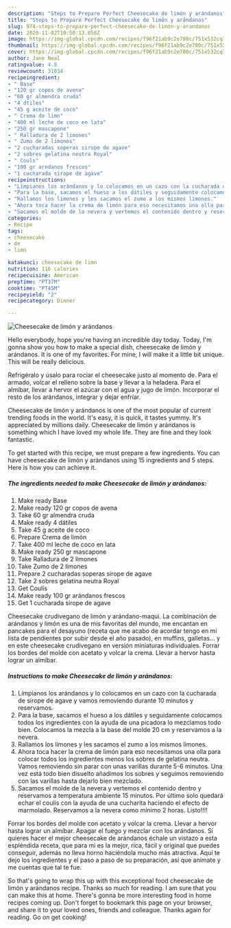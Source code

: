 ```yaml
---
description: "Steps to Prepare Perfect Cheesecake de limón y arándanos"
title: "Steps to Prepare Perfect Cheesecake de limón y arándanos"
slug: 974-steps-to-prepare-perfect-cheesecake-de-limon-y-arandanos
date: 2020-11-02T10:50:13.056Z
image: https://img-global.cpcdn.com/recipes/f96f21ab9c2e780c/751x532cq70/cheesecake-de-limon-y-arandanos-foto-principal.jpg
thumbnail: https://img-global.cpcdn.com/recipes/f96f21ab9c2e780c/751x532cq70/cheesecake-de-limon-y-arandanos-foto-principal.jpg
cover: https://img-global.cpcdn.com/recipes/f96f21ab9c2e780c/751x532cq70/cheesecake-de-limon-y-arandanos-foto-principal.jpg
author: Jane Neal
ratingvalue: 4.8
reviewcount: 31034
recipeingredient:
- " Base"
- "120 gr copos de avena"
- "60 gr almendra cruda"
- "4 dtiles"
- "45 g aceite de coco"
- " Crema de limn"
- "400 ml leche de coco en lata"
- "250 gr mascapone"
- " Ralladura de 2 limones"
- " Zumo de 2 limones"
- "2 cucharadas soperas sirope de agave"
- "2 sobres gelatina neutra Royal"
- " Couls"
- "100 gr arndanos frescos"
- "1 cucharada sirope de agave"
recipeinstructions:
- "Límpianos los arándanos y lo colocamos en un cazo con la cucharada de sirope de agave y vamos removiendo durante 10 minutos y reservamos."
- "Para la base, sacamos el hueso a los dátiles y seguidamente colocamos todos los ingredientes con la ayuda de una picadora lo mezclamos todo bien. Colocamos la mezcla a la base del molde 20 cm y reservamos a la nevera."
- "Rallamos los limones y les sacamos el zumo a los mismos limones."
- "Ahora toca hacer la crema de limón para eso necesitamos una olla para colocar todos los ingredientes menos los sobres de gelatina neutra. Vamos removiendo sin parar con unas varillas durante 5-6 minutos. Una vez está todo bien disuelto añadimos los sobres y seguimos removiendo con las varillas hasta dejarlo bien mezclado."
- "Sacamos el molde de la nevera y vertemos el contenido dentro y reservamos a temperatura ambiente 15 minutos. Por último solo quedará echar el coulís con la ayuda de una cucharita haciendo el efecto de marmolado. Reservamos a la nevera como mínimo 2 horas. Listo!!!!"
categories:
- Recipe
tags:
- cheesecake
- de
- limn

katakunci: cheesecake de limn 
nutrition: 116 calories
recipecuisine: American
preptime: "PT37M"
cooktime: "PT45M"
recipeyield: "2"
recipecategory: Dinner

---
```



![Cheesecake de limón y arándanos](https://img-global.cpcdn.com/recipes/f96f21ab9c2e780c/751x532cq70/cheesecake-de-limon-y-arandanos-foto-principal.jpg)

Hello everybody, hope you're having an incredible day today. Today, I'm gonna show you how to make a special dish, cheesecake de limón y arándanos. It is one of my favorites. For mine, I will make it a little bit unique. This will be really delicious.

Refrigéralo y úsalo para rociar el cheesecake justo al momento de. Para el armado, volcar el relleno sobre la base y llevar a la heladera. Para el almíbar, llevar a hervor el azúcar con el agua y jugo de limón. Incorporar el resto de los arándanos, integrar y dejar enfríar.

Cheesecake de limón y arándanos is one of the most popular of current trending foods in the world. It's easy, it is quick, it tastes yummy. It's appreciated by millions daily. Cheesecake de limón y arándanos is something which I have loved my whole life. They are fine and they look fantastic.


To get started with this recipe, we must prepare a few ingredients. You can have cheesecake de limón y arándanos using 15 ingredients and 5 steps. Here is how you can achieve it.

<!--inarticleads1-->

##### The ingredients needed to make Cheesecake de limón y arándanos:

1. Make ready  Base
1. Make ready 120 gr copos de avena
1. Take 60 gr almendra cruda
1. Make ready 4 dátiles
1. Take 45 g aceite de coco
1. Prepare  Crema de limón
1. Take 400 ml leche de coco en lata
1. Make ready 250 gr mascapone
1. Take  Ralladura de 2 limones
1. Take  Zumo de 2 limones
1. Prepare 2 cucharadas soperas sirope de agave
1. Take 2 sobres gelatina neutra Royal
1. Get  Coulís
1. Make ready 100 gr arándanos frescos
1. Get 1 cucharada sirope de agave


Cheesecake crudivegano de limón y arándano-maqui. La combinación de arándanos y limón es una de mis favoritas del mundo, me encantan en pancakes para el desayuno (receta que me acabo de acordar tengo en mi lista de pendientes por subir desde el año pasado), en muffins, galletas… y en este cheesecake crudivegano en versión miniaturas individuales. Forrar los bordes del molde con acetato y volcar la crema. Llevar a hervor hasta lograr un almíbar. 

<!--inarticleads2-->

##### Instructions to make Cheesecake de limón y arándanos:

1. Límpianos los arándanos y lo colocamos en un cazo con la cucharada de sirope de agave y vamos removiendo durante 10 minutos y reservamos.
1. Para la base, sacamos el hueso a los dátiles y seguidamente colocamos todos los ingredientes con la ayuda de una picadora lo mezclamos todo bien. Colocamos la mezcla a la base del molde 20 cm y reservamos a la nevera.
1. Rallamos los limones y les sacamos el zumo a los mismos limones.
1. Ahora toca hacer la crema de limón para eso necesitamos una olla para colocar todos los ingredientes menos los sobres de gelatina neutra. Vamos removiendo sin parar con unas varillas durante 5-6 minutos. Una vez está todo bien disuelto añadimos los sobres y seguimos removiendo con las varillas hasta dejarlo bien mezclado.
1. Sacamos el molde de la nevera y vertemos el contenido dentro y reservamos a temperatura ambiente 15 minutos. Por último solo quedará echar el coulís con la ayuda de una cucharita haciendo el efecto de marmolado. Reservamos a la nevera como mínimo 2 horas. Listo!!!!


Forrar los bordes del molde con acetato y volcar la crema. Llevar a hervor hasta lograr un almíbar. Apagar el fuego y mezclar con los arándanos. Si quieres hacer el mejor cheesecake de arándanos échale un vistazo a esta espléndida receta, que para mi es la mejor, rica, fácil y original que puedes conseguir, además no lleva horno haciéndola mucho más atractiva. Aquí te dejo los ingredientes y el paso a paso de su preparación, así que anímate y me cuentas que tal te fue. 

So that's going to wrap this up with this exceptional food cheesecake de limón y arándanos recipe. Thanks so much for reading. I am sure that you can make this at home. There's gonna be more interesting food in home recipes coming up. Don't forget to bookmark this page on your browser, and share it to your loved ones, friends and colleague. Thanks again for reading. Go on get cooking!
